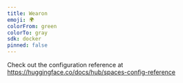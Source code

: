 ```yaml
---
title: Wearon
emoji: 🌍
colorFrom: green
colorTo: gray
sdk: docker
pinned: false
---
```


Check out the configuration reference at https://huggingface.co/docs/hub/spaces-config-reference
